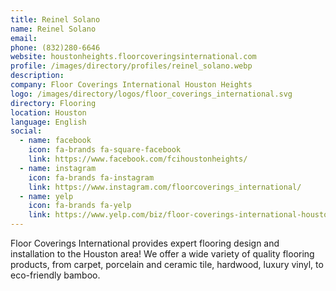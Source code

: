 ```yaml
---
title: Reinel Solano
name: Reinel Solano
email: 
phone: (832)280-6646
website: houstonheights.floorcoveringsinternational.com
profile: /images/directory/profiles/reinel_solano.webp
description: 
company: Floor Coverings International Houston Heights
logo: /images/directory/logos/floor_coverings_international.svg
directory: Flooring
location: Houston
language: English
social:
  - name: facebook
    icon: fa-brands fa-square-facebook
    link: https://www.facebook.com/fcihoustonheights/
  - name: instagram
    icon: fa-brands fa-instagram
    link: https://www.instagram.com/floorcoverings_international/
  - name: yelp
    icon: fa-brands fa-yelp
    link: https://www.yelp.com/biz/floor-coverings-international-houston-19
---
```

Floor Coverings International provides expert flooring design and installation to the Houston area! We offer a wide variety of quality flooring products, from carpet, porcelain and ceramic tile, hardwood, luxury vinyl, to eco-friendly bamboo.